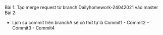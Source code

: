 Bài 1: Tạo merge request từ branch Dailyhomework-24042021 vào master
Bài 2:
- Lịch sử commit trên branchA sẽ có thứ tự là Commit1 - Commit2 - Commit3 - Commit4